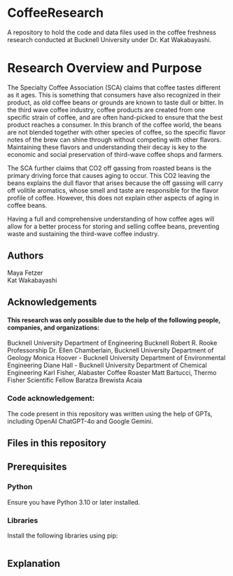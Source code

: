# CoffeeResearch
A repository to hold the code and data files used in the coffee freshness research conducted at Bucknell University under Dr. Kat Wakabayashi.

# Research Overview and Purpose
The Specialty Coffee Association (SCA) claims that coffee tastes different as it ages. This is something that consumers have also recognized in their product, as old coffee beans or grounds are known to taste dull or bitter. In the third wave coffee industry, coffee products are created from one specific strain of coffee, and are often hand-picked to ensure that the best product reaches a consumer. In this branch of the coffee world, the beans are not blended together with other species of coffee, so the specific flavor notes of the brew can shine through without competing with other flavors. Maintaining these flavors and understanding their decay is key to the economic and social preservation of third-wave coffee shops and farmers.

The SCA further claims that CO2 off gassing from roasted beans is the primary driving force that causes aging to occur. This CO2 leaving the beans explains the dull flavor that arises because the off gassing will carry off volitile aromatics, whose smell and taste are responsible for the flavor profile of coffee. However, this does not explain other aspects of aging in coffee beans. 


Having a full and comprehensive understanding of how coffee ages will allow for a better process for storing and selling coffee beans, preventing waste and sustaining the third-wave coffee industry. 

## Authors
Maya Fetzer  
Kat Wakabayashi

## Acknowledgements 
#### This research was only possible due to the help of the following people, companies, and organizations:
Bucknell University Department of Engineering
Bucknell Robert R. Rooke Professorship 
Dr. Ellen Chamberlain, Bucknell University Department of Geology
Monica Hoover - Bucknell University Department of Environmental Engineering
Diane Hall - Bucknell University Department of Chemical Engineering
Karl Fisher, Alabaster Coffee Roaster
Matt Bartucci, Thermo Fisher Scientific
Fellow
Baratza
Brewista
Acaia

### Code acknowledgement:
The code present in this repository was written using the help of GPTs, including OpenAI ChatGPT-4o and Google Gemini. 

## Files in this repository

## Prerequisites

### Python
Ensure you have Python 3.10 or later installed.

### Libraries
Install the following libraries using pip:

```
```

## Explanation
